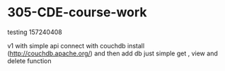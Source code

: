 # 305-CDE-course-work
testing
157240408

v1 with simple api connect with couchdb install (http://couchdb.apache.org/)
and then add db just simple get , view and delete function
